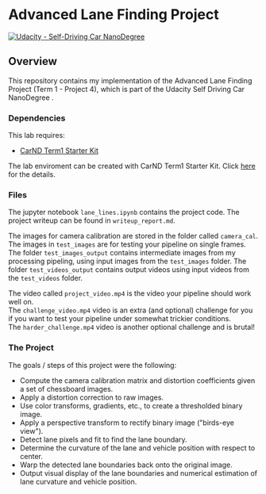 # Advanced Lane Finding Project

[![Udacity - Self-Driving Car NanoDegree](https://s3.amazonaws.com/udacity-sdc/github/shield-carnd.svg)](http://www.udacity.com/drive)

Overview
---
This repository contains my implementation of the Advanced Lane Finding Project (Term 1 - Project 4), which is part of the Udacity Self Driving Car NanoDegree .

### Dependencies
This lab requires:

* [CarND Term1 Starter Kit](https://github.com/udacity/CarND-Term1-Starter-Kit)

The lab enviroment can be created with CarND Term1 Starter Kit. 
Click [here](https://github.com/udacity/CarND-Term1-Starter-Kit/blob/master/README.md) for the details.

### Files

The jupyter notebook `lane_lines.ipynb` contains the project code. 
The project writeup can be found in `writeup_report.md`.

The images for camera calibration are stored in the folder called `camera_cal`.  
The images in `test_images` are for testing your pipeline on single frames.  
The folder `test_images_output` contains intermediate images from my processing pipeling, using input images from the `test_images` folder.
The folder `test_videos_output` contains output videos using input videos from the `test_videos` folder.

The video called `project_video.mp4` is the video your pipeline should work well on.  
The `challenge_video.mp4` video is an extra (and optional) challenge for you if you want to test your pipeline under somewhat trickier conditions.  
The `harder_challenge.mp4` video is another optional challenge and is brutal!


### The Project

The goals / steps of this project were the following:

* Compute the camera calibration matrix and distortion coefficients given a set of chessboard images.
* Apply a distortion correction to raw images.
* Use color transforms, gradients, etc., to create a thresholded binary image.
* Apply a perspective transform to rectify binary image ("birds-eye view").
* Detect lane pixels and fit to find the lane boundary.
* Determine the curvature of the lane and vehicle position with respect to center.
* Warp the detected lane boundaries back onto the original image.
* Output visual display of the lane boundaries and numerical estimation of lane curvature and vehicle position.
